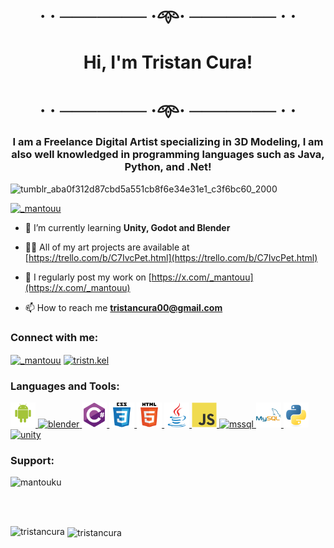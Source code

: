 <h1 align="center">· · ─────── ·𖥸· ─────── · ·</h1>
<h1 align="center">Hi, I'm Tristan Cura!</h1>
<h1 align="center">· · ─────── ·𖥸· ─────── · ·</h1>
<h3 align="center">I am a Freelance Digital Artist specializing in 3D Modeling, I am also well knowledged in programming languages such as Java, Python, and .Net!</h3>

![tumblr_aba0f312d87cbd5a551cb8f6e34e31e1_c3f6bc60_2000](https://github.com/TristanCura/TristanCura/assets/111546355/16268fea-2928-4b5d-8677-b4a3bcfc4a04)

<p align="left"> <a href="https://twitter.com/_mantouu" target="blank"><img src="https://img.shields.io/twitter/follow/_mantouu?logo=twitter&style=for-the-badge" alt="_mantouu" /></a> </p>

- 🌱 I’m currently learning **Unity, Godot and Blender**

- 👨‍💻 All of my art projects are available at [https://trello.com/b/C7IvcPet.html](https://trello.com/b/C7IvcPet.html)

- 📝 I regularly post my work on [https://x.com/_mantouu](https://x.com/_mantouu)

- 📫 How to reach me **tristancura00@gmail.com**

<h3 align="left">Connect with me:</h3>
<p align="left">
<a href="https://twitter.com/_mantouu" target="blank"><img align="center" src="https://raw.githubusercontent.com/rahuldkjain/github-profile-readme-generator/master/src/images/icons/Social/twitter.svg" alt="_mantouu" height="30" width="40" /></a>
<a href="https://instagram.com/tristn.kel" target="blank"><img align="center" src="https://raw.githubusercontent.com/rahuldkjain/github-profile-readme-generator/master/src/images/icons/Social/instagram.svg" alt="tristn.kel" height="30" width="40" /></a>
</p>

<h3 align="left">Languages and Tools:</h3>
<p align="left"> <a href="https://developer.android.com" target="_blank" rel="noreferrer"> <img src="https://raw.githubusercontent.com/devicons/devicon/master/icons/android/android-original-wordmark.svg" alt="android" width="40" height="40"/> </a> <a href="https://www.blender.org/" target="_blank" rel="noreferrer"> <img src="https://download.blender.org/branding/community/blender_community_badge_white.svg" alt="blender" width="40" height="40"/> </a> <a href="https://www.w3schools.com/cs/" target="_blank" rel="noreferrer"> <img src="https://raw.githubusercontent.com/devicons/devicon/master/icons/csharp/csharp-original.svg" alt="csharp" width="40" height="40"/> </a> <a href="https://www.w3schools.com/css/" target="_blank" rel="noreferrer"> <img src="https://raw.githubusercontent.com/devicons/devicon/master/icons/css3/css3-original-wordmark.svg" alt="css3" width="40" height="40"/> </a> <a href="https://www.w3.org/html/" target="_blank" rel="noreferrer"> <img src="https://raw.githubusercontent.com/devicons/devicon/master/icons/html5/html5-original-wordmark.svg" alt="html5" width="40" height="40"/> </a> <a href="https://www.java.com" target="_blank" rel="noreferrer"> <img src="https://raw.githubusercontent.com/devicons/devicon/master/icons/java/java-original.svg" alt="java" width="40" height="40"/> </a> <a href="https://developer.mozilla.org/en-US/docs/Web/JavaScript" target="_blank" rel="noreferrer"> <img src="https://raw.githubusercontent.com/devicons/devicon/master/icons/javascript/javascript-original.svg" alt="javascript" width="40" height="40"/> </a> <a href="https://www.microsoft.com/en-us/sql-server" target="_blank" rel="noreferrer"> <img src="https://www.svgrepo.com/show/303229/microsoft-sql-server-logo.svg" alt="mssql" width="40" height="40"/> </a> <a href="https://www.mysql.com/" target="_blank" rel="noreferrer"> <img src="https://raw.githubusercontent.com/devicons/devicon/master/icons/mysql/mysql-original-wordmark.svg" alt="mysql" width="40" height="40"/> </a> <a href="https://www.python.org" target="_blank" rel="noreferrer"> <img src="https://raw.githubusercontent.com/devicons/devicon/master/icons/python/python-original.svg" alt="python" width="40" height="40"/> </a> <a href="https://unity.com/" target="_blank" rel="noreferrer"> <img src="https://www.vectorlogo.zone/logos/unity3d/unity3d-icon.svg" alt="unity" width="40" height="40"/> </a> </p>

<h3 align="left">Support:</h3>
<p><a href="https://ko-fi.com/mantouku"> <img align="left" src="https://cdn.ko-fi.com/cdn/kofi3.png?v=3" height="50" width="210" alt="mantouku" /></a></p><br><br>

<br><p><img align="left" src="https://github-readme-stats.vercel.app/api/top-langs?username=tristancura&show_icons=true&locale=en&layout=compact" alt="tristancura" /></p>

<p>&nbsp;<img align="center" src="https://github-readme-stats.vercel.app/api?username=tristancura&show_icons=true&locale=en" alt="tristancura" /></p>
